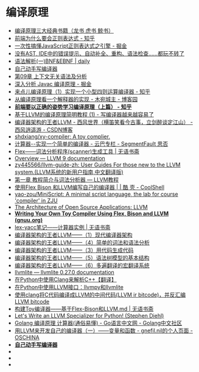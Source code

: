 # 编译原理


*   [编译原理三大经典书籍（龙书 虎书 鲸书）](https://blog.csdn.net/duxingxia356/article/details/40856127)
*   [前端为什么要会正则表达式 - 知乎](https://zhuanlan.zhihu.com/p/57149231)
*   [一次性搞懂JavaScript正则表达式之引擎 - 掘金](https://juejin.im/post/5becc2aef265da6110369c93)
*   [没有AST, IDE中的错误提示、自动补全、重构、语法检查......都玩不转了](https://mp.weixin.qq.com/s?__biz=MzAxOTc0NzExNg==&mid=2665515723&idx=1&sn=361cc426c76ef5436d02ec83b3f84a6d&chksm=80d67288b7a1fb9e5dd720cb6da9555c7e625f6a781283ff1e37b20c09143cf14295fb29483c&mpshare=1&scene=23&srcid=#rd)
*   [语法解析(一)BNF&EBNF | daily](http://smalinuxer.github.io/2016/02/24/bnf-ebnf.html)
*   [自己动手写编译器](http://pandolia.net/tinyc/index.html)
*   [第09章 上下文无关语法及分析](http://pandolia.net/tinyc/ch9_context_free_grammar.html)
*   [深入分析 Javac 编译原理 - 掘金](https://juejin.im/post/5b9fa2e5f265da0ad2217f84)
*   [来点儿编译原理（1）实现一个小型四则运算编译器 - 知乎](https://zhuanlan.zhihu.com/p/24035780)
*   [从编译原理看一个解释器的实现 - 木宛城主 - 博客园](http://www.cnblogs.com/OceanEyes/p/implement_a_interpreter.html)
*   [**前端要以正确的姿势学习编译原理（上篇） - 知乎**](https://zhuanlan.zhihu.com/p/36301857)
*   [基于LLVM的编译原理简明教程 (1) - 写编译器越来越容易了](https://yq.aliyun.com/articles/59983)
*   [编译器架构的王者LLVM - 西风世界（横笛笑看今古事，立剑醉谈定江山） - 西风逍遥游 - CSDN博客](https://blog.csdn.net/sun_xiaofan/column/info/xf-llvm)
*   [shdxiang/xy-compiler: A toy complier.](https://github.com/shdxiang/xy-compiler)
*   [计算器--实现一个简单的编译器 - 云巴专栏 - SegmentFault 思否](https://segmentfault.com/a/1190000007408126)
*   [Flex——词法分析程序(scanner)生成工具 | 无语书斋](http://lesliezhu.com/2014/06/16/Flex%E2%80%94%E2%80%94%E8%AF%8D%E6%B3%95%E5%88%86%E6%9E%90%E7%A8%8B%E5%BA%8F(scanner)%E7%94%9F%E6%88%90%E5%B7%A5%E5%85%B7/)
*   [Overview — LLVM 9 documentation](http://llvm.org/docs/)
*   [zy445566/llvm-guide-zh: User Guides For those new to the LLVM system.(LLVM系统的新用户指南,中文翻译版)](https://github.com/zy445566/llvm-guide-zh)
*   [第一章 教程简介与词法分析器 — LLVM教程](https://llvm-tutorial-cn.readthedocs.io/en/latest/chapter-1.html)
*   [使用Flex Bison 和LLVM编写自己的编译器 | | 酷 壳 - CoolShell](https://coolshell.cn/articles/1547.html)
*   [yao-zou/MiniScript: A minimal script language, the lab for course 'compiler' in ZJU](https://github.com/yao-zou/MiniScript)
*   [The Architecture of Open Source Applications: LLVM](http://www.aosabook.org/en/llvm.html)
*   [**Writing Your Own Toy Compiler Using Flex, Bison and LLVM (gnuu.org)**](https://gnuu.org/2009/09/18/writing-your-own-toy-compiler/)
*   [lex-yacc笔记——计算器实例 | 无语书斋](http://lesliezhu.com/2014/09/12/lex-yacc%E7%AC%94%E8%AE%B0%E2%80%94%E2%80%94%E8%AE%A1%E7%AE%97%E5%99%A8%E5%AE%9E%E4%BE%8B/)
*   [编译器架构的王者LLVM——（1）现代编译器架构](https://blog.csdn.net/xfxyy_sxfancy/article/details/49686523)
*   [编译器架构的王者LLVM——（4）简单的词法和语法分析](https://blog.csdn.net/xfxyy_sxfancy/article/details/49699519)
*   [编译器架构的王者LLVM——（3）用代码生成代码](https://blog.csdn.net/xfxyy_sxfancy/article/details/49687653)
*   [编译器架构的王者LLVM——（5）语法树模型的基本结构](https://blog.csdn.net/xfxyy_sxfancy/article/details/49757783)
*   [编译器架构的王者LLVM——（6）多遍翻译的宏翻译系统](https://blog.csdn.net/xfxyy_sxfancy/article/details/49758323)
*   [llvmlite — llvmlite 0.27.0 documentation](http://llvmlite.pydata.org/en/latest/index.html)
*   [在Python中使用Clang来解析C++【翻译】](http://aiplay.studio/2014/11/29/2015-parse-cpp-in-python/)
*   [在Python中使用LLVM接口：llvmpy和llvmlite](https://blog.csdn.net/zhangpeterx/article/details/92851007)
*   [使用clang将C代码编译成LLVM的中间代码(LLVM ir bitcode)，并反汇编LLVM bitcode](https://blog.csdn.net/zhangpeterx/article/details/92834914)
*   [构建Toy编译器——基于Flex-Bison和LLVM.md | 无语书斋](http://lesliezhu.com/2014/05/28/%E6%9E%84%E5%BB%BAToy%E7%BC%96%E8%AF%91%E5%99%A8%E2%80%94%E2%80%94%E5%9F%BA%E4%BA%8EFlex-Bison%E5%92%8CLLVM/)
*   [Let's Write an LLVM Specializer for Python! (Stephen Diehl)](http://dev.stephendiehl.com/numpile/)
*   [Golang 编译原理 计算器(通俗易懂) - Go语言中文网 - Golang中文社区](https://studygolang.com/articles/17687)
*   [用LLVM来开发自己的编译器（一）——变量和函数 - gnefil.nil的个人页面 - OSCHINA](https://my.oschina.net/linlifeng/blog/97457)
*   [**自己动手写编译器**](http://pandolia.net/tinyc/index.html)
*   []()
*   []()
*   []()
